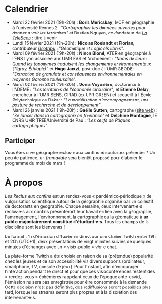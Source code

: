 # Calendrier

- Mardi 22 février 2021 (19h-20h) : **Boris Mericskay**, MCF en géographie à l'université Rennes 2 : *"Cartographier les données ouvertes pour donner à voir les territoires"* et Bastien Nguyen, co-fondateur de [*La TeleScop*](https://www.latelescop.fr/) : titre à venir
- Lundi 15 février 2021 (19h-20h) : **Nicolas Roelandt** et **Florian**, contributeur [*Géotribu*](https://static.geotribu.fr/) : *"Géomatique et Logiciels libres"*.
- Mardi 09 février 2021 (19h-20h) : **Ninon Blond**, ATER en géographie à l'ENS Lyon associée aux UMR EVS et Archoérient : *"Noms de lieux ! Quand les toponymes traduisent les changements environnementaux (Tigray, Éthiopie)"* et **Hugo Jantzi**, post-doc à l'UMR GEODE : *"Extraction de granulats et conséquences environnementales en moyenne Garonne toulousaine"*.
- Mardi 02 février 2021 (19h-20h) : **Sonia Veyssière**, doctorante à l'ADEME : *"Les territoires de l'économie circulaire"*, et **Etienne Delay**, chercheur à l'UMR SENS, CIRAD (ex UPR GREEN) et accueilli à l'École Polytechnique de Dakar : *"La modélisation d'accompagnement, une posture de recherche et de développement"*.
- Mardi 26 janvier 2021 (19h-20h) : **Gaëlle Sutton**, cartographe ([site web](https://gaellesutton.fr/)) : *"Se lancer dans la cartographie en freelance"* et **Delphine Montagne**, IE CNRS UMR TREE/Université de Pau : *"Les œufs de Pâques cartographiques"*.

## Participer

Vous êtes un⋅e géographe reclus⋅e aux confins et souhaitez présenter ? Un peu de patience, un *framadate* sera bientôt proposé pour élaborer le programme du mois de mars !

# À propos

*Les Reclus aux confins* est un rendez-vous « pandémico-périodique » de vulgarisation scientifique autour de la géographie organisé par un collectif de doctorants en géographie. Chaque semaine, deux intervenant⋅e⋅s reclus⋅e⋅s aux confins présenteront leur travail en lien avec la géographie, l'aménagement, l'environnement, la cartographie ou la géomatique à **un public majoritairement constitué d'étudiant⋅e⋅s**. Tous les champs de la discipline sont les bienvenus !

Le format : 1h d'émission diffusée en direct sur une chaîne Twitch entre 19h et 20h (UTC+1), deux présentations de vingt minutes suivies de quelques minutes d'échanges avec un « visio-public » *via* le chat. 

La plate-forme Twitch a été choisie en raison de sa (prétendue) popularité chez les jeunes et de son accessibilité via divers supports (ordinateur, smartphone, TV, console de jeux). Pour l'instant, afin d'encourager l'interaction pendant le direct et pour que ces visioconférences restent des « rendez-vous » éphémères rappelant ceux de l'époque ante-covid, l'émission ne sera pas enregistrée pour être consommée à la demande. Cette décision n'est pas définitive, des rediffusions seront possibles plus tard, lorsque les streams seront plus propres et à la discrétion des intervenant⋅e⋅s.
